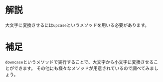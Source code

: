 # 解説
大文字に変換させるには`upcase`というメソッドを用いる必要があります。

# 補足
`downcase`というメソッドで実行することで、大文字から小文字に変換させることができます。
その他にも様々なメソッドが用意されているので調べてみましょう。
